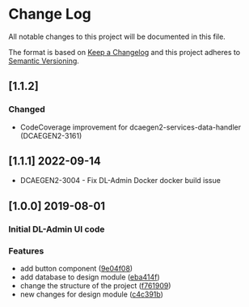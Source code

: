# Change Log

All notable changes to this project will be documented in this file.

The format is based on [Keep a Changelog](http://keepachangelog.com/)
and this project adheres to [Semantic Versioning](http://semver.org/).

## [1.1.2]
### Changed
* CodeCoverage improvement for dcaegen2-services-data-handler (DCAEGEN2-3161)

## [1.1.1] 2022-09-14
* DCAEGEN2-3004 - Fix DL-Admin Docker docker build issue

## [1.0.0] 2019-08-01
### Initial DL-Admin UI code
### Features
* add button component ([9e04f08](https://gerrit.onap.org/r/dcaegen2/services/commits/9e04f08))
* add database to design module ([eba414f](https://gerrit.onap.org/r/dcaegen2/services/commits/eba414f))
* change the structure of the project ([f761909](https://gerrit.onap.org/r/dcaegen2/services/commits/f761909))
* new changes for design module ([c4c391b](https://gerrit.onap.org/r/dcaegen2/services/commits/c4c391b))

